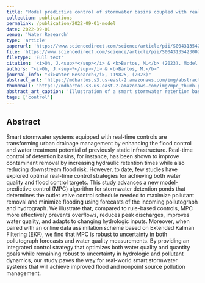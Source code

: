 ```yaml
---
title: "Model predictive control of stormwater basins coupled with real-time data assimilation enhances flood and pollution control under uncertainty" 
collection: publications
permalink: /publication/2022-09-01-model
date: 2022-09-01
venue: 'Water Research'
type: 'article'
paperurl: 'https://www.sciencedirect.com/science/article/pii/S0043135423002609'
file: 'https://www.sciencedirect.com/science/article/pii/S0043135423002609'
filetype: 'Full text'
citation: '<i>Oh, J.<sup>*</sup></i> & <b>Bartos, M.</b> (2023). Model predictive control of stormwater basins coupled with real-time data assimilation enhances flood and pollution control under uncertainty. <i>Water Research</i>, 119825, doi:10.1016/j.watres.2023.119825'
authors: "<i>Oh, J.<sup>*</sup></i> & <b>Bartos, M.</b>"
journal_info: "<i>Water Research</i>, 119825, (2023)"
abstract_art: 'https://mdbartos.s3.us-east-2.amazonaws.com/img/abstract_art_13.png'
thumbnail: 'https://mdbartos.s3.us-east-2.amazonaws.com/img/mpc_thumb.png'
abstract_art_caption: 'Illustration of a smart stormwater retention basin with real-time outlet valve control.'
tags: ['control']
---
```


## Abstract

Smart stormwater systems equipped with real-time controls are transforming urban drainage management by enhancing the flood control and water treatment potential of previously static infrastructure. Real-time control of detention basins, for instance, has been shown to improve contaminant removal by increasing hydraulic retention times while also reducing downstream flood risk. However, to date, few studies have explored optimal real-time control strategies for achieving both water quality and flood control targets. This study advances a new model-predictive control (MPC) algorithm for stormwater detention ponds that determines the outlet valve control schedule needed to maximize pollutant removal and minimize flooding using forecasts of the incoming pollutograph and hydrograph. We illustrate that, compared to rule-based controls, MPC more effectively prevents overflows, reduces peak discharges, improves water quality, and adapts to changing hydrologic inputs. Moreover, when paired with an online data assimilation scheme based on Extended Kalman Filtering (EKF), we find that MPC is robust to uncertainty in both pollutograph forecasts and water quality measurements. By providing an integrated control strategy that optimizes both water quality and quantity goals while remaining robust to uncertainty in hydrologic and pollutant dynamics, our study paves the way for real-world smart stormwater systems that will achieve improved flood and nonpoint source pollution management.
